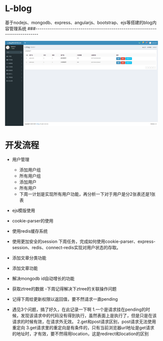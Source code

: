 # L-blog
基于nodejs、mongodb、express、angularjs、bootstrap、ejs等搭建的blog内容管理系统
###-------------------------------------------------------------------------------

![image](https://github.com/lovelife10000/L-blog/raw/master/public/upload/images/example.png)

# 开发流程

- 用户管理
    - 添加用户组
    - 所有用户组
    - 添加用户
    - 所有用户
    - 下周一计划是实现所有用户功能，再分析一下对于用户是分2张表还是1张表

- ejs模版使用
- cookie-parser的使用
- 使用redis缓存系统
- 使用更加安全的session
下周任务，完成如何使用cookie-parser、express-session、redis、connect-redis实现对用户状态的存取。
- 添加文章分类功能
- 添加文章功能
- 解决mongodb id自动增长的功能
- 获取ztree的数据
-下周记得解决下ztree的关联操作问题
- 记得下周给更新权限以返回值，要不然请求一直pending

- 遇见3个问题，搞了好久，在此记录一下啊
 1.一个是请求挂在pending的时候，发现该请求中的代码没有得到执行，虽然表面上是执行了，但是只是在该请求的时候有效，在请求外无效。
 2.get和post请求区别，post请求无法使用重定向
 3.get请求里的重定向是有条件的，只有当前浏览器url地址是get请求的地址时，才有效，要不然得用location，这是redirect和location的区别